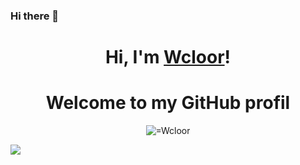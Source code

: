 ### Hi there 👋
<h1 align="center">Hi, I'm <a href="https://github.com/wcloor">Wcloor</a>!</h1>
<h1 align="center">Welcome to my GitHub profil</h1>


<p align="center"> <img src="https://github-readme-stats.vercel.app/api?username=Wcloor&show_icons=true&theme=gotham" alt="=Wcloor" />
<div align="left"> <img src="https://github-readme-stats.vercel.app/api/top-langs/?username=wcloor&hide_title=true&hide_border=true&layout=compact&langs_count=6&text_color=000&icon_color=fff&bg_color=0,52fa5a,4dfcff,c64dff&theme=graywhite" /> </div>



